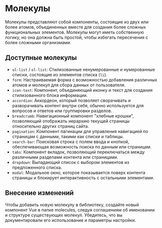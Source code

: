 # Молекулы

Молекулы представляют собой компоненты, состоящие из двух или более атомов, объединенных вместе для создания более
сложных функциональных элементов. Молекулы могут иметь собственную логику, но она должна быть простой, чтобы избегать
пересечения с более сложными организмами.

## Доступные молекулы

- `ul-list` / `ol-list`: Стилизованные ненумерованные и нумерованные списки, состоящие из элементов списка (`li`).
- `form`: Настраиваемая форма с возможностью добавления различных атомов и молекул для сбора данных от пользователя.
- `icon-text`: Компонент, объединяющий иконку и текст для создания стилизованного блока информации.
- `accordion`: Аккордеон, который позволяет сворачивать и разворачивать контент внутри себя, обычно используется для
  вопросов и ответов или группировки разделов.
- `breadcrumb`: Навигационный компонент "хлебные крошки", позволяющий отображать иерархию текущей страницы относительно
  других страниц сайта.
- `pagination`: Компонент пагинации для управления навигацией по страницам с данными, такими как списки и таблицы.
- `search-bar`: Поисковая строка с полем ввода и кнопкой, обеспечивающая возможность поиска по данным или страницам.
- `tabs`: Компонент вкладок, позволяющий переключаться между различными разделами контента или страницами.
- `dropdown`: Выпадающий список с выбором элементов из предложенного списка.
- `modal`: Модальное окно, которое показывается поверх контента страницы и блокирует интерактивность с остальными
  элементами.

## Внесение изменений

Чтобы добавить новую молекулу в библиотеку, создайте новый компонент Vue в папке molecules, следуя соглашениям об
именовании и структуре существующих молекул. Убедитесь, что вы документировали его использование и параметры настройки.
